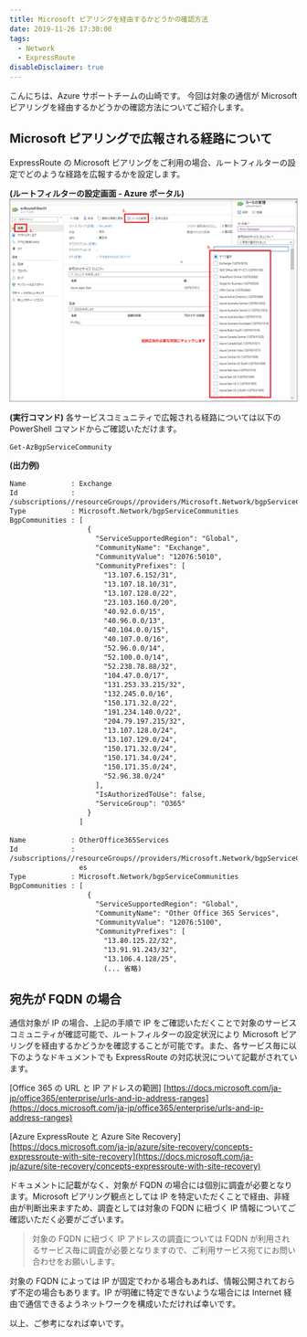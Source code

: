 ```yaml
---
title: Microsoft ピアリングを経由するかどうかの確認方法
date: 2019-11-26 17:30:00
tags:
  - Network
  - ExpressRoute
disableDisclaimer: true
---
```


こんにちは、Azure サポートチームの山崎です。
今回は対象の通信が Microsoft ピアリングを経由するかどうかの確認方法についてご紹介します。

## Microsoft ピアリングで広報される経路について

ExpressRoute の Microsoft ピアリングをご利用の場合、ルートフィルターの設定でどのような経路を広報するかを設定します。

**(ルートフィルターの設定画面 - Azure ポータル)**
![](./judge-via-ms-peering/judge-via-ms-peering-01.png) 


**(実行コマンド)**
各サービスコミュニティで広報される経路については以下の PowerShell コマンドからご確認いただけます。

~~~
Get-AzBgpServiceCommunity
~~~


**(出力例)**
~~~
Name           : Exchange
Id             : /subscriptions//resourceGroups//providers/Microsoft.Network/bgpServiceCommunities/Exchange
Type           : Microsoft.Network/bgpServiceCommunities
BgpCommunities : [
                   {
                     "ServiceSupportedRegion": "Global",
                     "CommunityName": "Exchange",
                     "CommunityValue": "12076:5010",
                     "CommunityPrefixes": [
                       "13.107.6.152/31",
                       "13.107.18.10/31",
                       "13.107.128.0/22",
                       "23.103.160.0/20",
                       "40.92.0.0/15",
                       "40.96.0.0/13",
                       "40.104.0.0/15",
                       "40.107.0.0/16",
                       "52.96.0.0/14",
                       "52.100.0.0/14",
                       "52.238.78.88/32",
                       "104.47.0.0/17",
                       "131.253.33.215/32",
                       "132.245.0.0/16",
                       "150.171.32.0/22",
                       "191.234.140.0/22",
                       "204.79.197.215/32",
                       "13.107.128.0/24",
                       "13.107.129.0/24",
                       "150.171.32.0/24",
                       "150.171.34.0/24",
                       "150.171.35.0/24",
                       "52.96.38.0/24"
                     ],
                     "IsAuthorizedToUse": false,
                     "ServiceGroup": "O365"
                   }
                 ]

Name           : OtherOffice365Services
Id             : /subscriptions//resourceGroups//providers/Microsoft.Network/bgpServiceCommunities/OtherOffice365Servic
                 es
Type           : Microsoft.Network/bgpServiceCommunities
BgpCommunities : [
                   {
                     "ServiceSupportedRegion": "Global",
                     "CommunityName": "Other Office 365 Services",
                     "CommunityValue": "12076:5100",
                     "CommunityPrefixes": [
                       "13.80.125.22/32",
                       "13.91.91.243/32",
                       "13.106.4.128/25",
                       (... 省略)
~~~

## 宛先が FQDN の場合

通信対象が IP の場合、上記の手順で IP をご確認いただくことで対象のサービスコミュニティが確認可能で、ルートフィルターの設定状況により Microsoft ピアリングを経由するかどうかを確認することが可能です。また、各サービス毎に以下のようなドキュメントでも ExpressRoute の対応状況について記載がされています。

  [Office 365 の URL と IP アドレスの範囲]
  [https://docs.microsoft.com/ja-jp/office365/enterprise/urls-and-ip-address-ranges](https://docs.microsoft.com/ja-jp/office365/enterprise/urls-and-ip-address-ranges)

  [Azure ExpressRoute と Azure Site Recovery]
  [https://docs.microsoft.com/ja-jp/azure/site-recovery/concepts-expressroute-with-site-recovery](https://docs.microsoft.com/ja-jp/azure/site-recovery/concepts-expressroute-with-site-recovery)

ドキュメントに記載がなく、対象が FQDN の場合には個別に調査が必要となります。Microsoft ピアリング観点としては IP を特定いただくことで経由、非経由が判断出来ますため、調査としては対象の FQDN に紐づく IP 情報についてご確認いただく必要がございます。

> 対象の FQDN に紐づく IP アドレスの調査については FQDN が利用されるサービス毎に調査が必要となりますので、ご利用サービス宛てにお問い合わせをお願いします。

対象の FQDN によっては IP が固定でわかる場合もあれば、情報公開されておらず不定の場合もあります。IP が明確に特定できないような場合には Internet 経由で通信できるようネットワークを構成いただければ幸いです。

以上、ご参考になれば幸いです。


